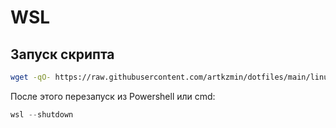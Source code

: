 # WSL

## Запуск скрипта
```bash
wget -qO- https://raw.githubusercontent.com/artkzmin/dotfiles/main/linux/client/wsl/setup.sh | bash
```
После этого перезапуск из Powershell или cmd:
```ps1
wsl --shutdown
```